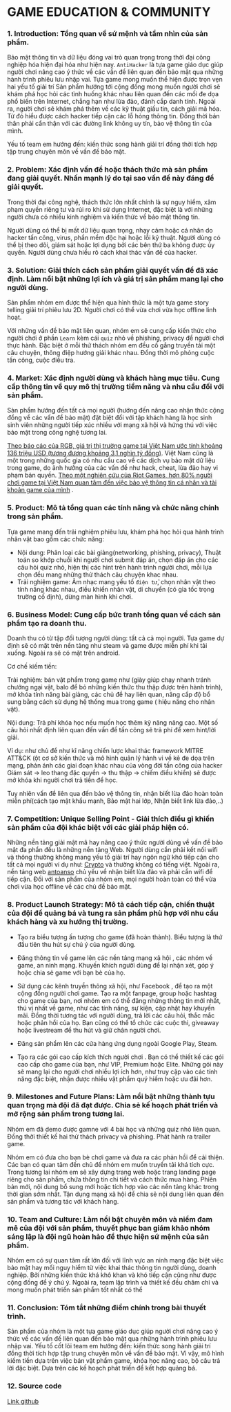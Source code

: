 # GAME EDUCATION & COMMUNITY

### 1. Introduction: Tổng quan về sứ mệnh và tầm nhìn của sản phẩm.

Bảo mật thông tin và dữ liệu đóng vai trò quan trọng trong thời đại công nghiệp hóa hiện đại hóa như hiện nay. `AntiHacker` là tựa game giáo dục giúp người chơi nâng cao ý thức về các vấn đề liên quan đến bảo mật qua những hành trình phiêu lưu nhập vai. Tựa game mong muốn thể hiện được trọn vẹn hai yếu tố giải trí 
Sản phẩm hướng tới cộng đồng mong muốn người chơi sẽ khám phá học hỏi các tình huống khác nhau liên quan đến các mối đe dọa phổ biến trên Internet, chẳng hạn như lừa đảo, đánh cắp danh tính. Ngoài ra, người chơi sẽ khám phá thêm về các kỹ thuật giấu tin, cách giải mã hóa. Từ đó hiểu được cách hacker tiếp cận các lỗ hỏng thông tin. Đồng thời bản thân phải cẩn thận với các đường link không uy tín, bảo vệ thông tin của mình. 

Yếu tố team em hướng đến: kiến thức song hành giải trí đồng thời tích hợp tập trung chuyên môn về vấn đề bảo mật.
### 2. Problem: Xác định vấn đề hoặc thách thức mà sản phẩm đang giải quyết. Nhấn mạnh lý do tại sao vấn đề này đáng để giải quyết.

Trong thời đại công nghệ, thách thức lớn nhất chính là sự nguy hiểm, xâm phạm quyền riêng tư và rủi ro khi sử dụng Internet, đặc biệt là với những người chưa có nhiều kinh nghiệm và kiến thức về bảo mật thông tin. 

Người dùng có thể bị mất dữ liệu quan trọng, nhạy cảm hoặc cá nhân do hacker tấn công, virus, phần mềm độc hại hoặc lỗi kỹ thuật. Người dùng có thể bị theo dõi, giám sát hoặc lợi dụng bởi các bên thứ ba không được ủy quyền. Người dùng chưa hiểu rõ cách khai thác vấn đề của hacker.

### 3. Solution: Giải thích cách sản phẩm giải quyết vấn để đã xác định. Làm nổi bật những lợi ích và giá trị sản phẩm mang lại cho người dùng.

Sản phẩm nhóm em được thể hiện qua hình thức là một tựa game story telling giải trí phiêu lưu 2D. Người chơi có thể vừa chơi vừa học offline linh hoạt.

Với những vấn đề bảo mật liên quan, nhóm em sẽ cung cấp kiến thức cho người chơi ở phần `Learn` kèm cái `quiz` nhỏ về phishing, privacy để người chơi thực hành. Đặc biệt ở mỗi thử thách nhóm em đều cố gắng truyền tải một câu chuyện, thông điệp hướng giải khác nhau. Đồng thời mô phỏng cuộc tấn công, cuộc điều tra. 
### 4. Market: Xác định người dùng và khách hàng mục tiêu. Cung cấp thông tin về quy mô thị trường tiềm năng và nhu cầu đối với sản phẩm.

Sàn phẩm hướng đến tất cả mọi người (hướng đến nâng cao nhận thức cộng đồng về các vấn đề bảo mật) đặt biệt đối với tập khách hàng là học sinh sinh viên những người tiếp xúc nhiều với mạng xã hội và hứng thú với việc bảo mật trong công nghệ tương lai.

[Theo báo cáo của RGB, giá trị thị trường game tại Việt Nam ước tính khoảng 136 triệu USD (tương đương khoảng 3,1 nghìn tỷ đồng)](https://rgb.vn/thi-truong-game-tai-viet-nam-2021-lon-manh-tung-ngay-tang-truong-vuot-bac/). Việt Nam cũng là một trong những quốc gia có nhu cầu cao về các dịch vụ bảo mật dữ liệu trong game, do ảnh hưởng của các vấn đề như hack, cheat, lừa đảo hay vi phạm bản quyền. [Theo một nghiên cứu của Riot Games, hơn 80% người chơi game tại Việt Nam quan tâm đến việc bảo vệ thông tin cá nhân và tài khoản game của mình](https://www.riotgames.com/vi/privacy-notice) . 

### 5. Product: Mô tả tổng quan các tính năng và chức năng chính trong sản phẩm.

Tựa game mang đến trải nghiệm phiêu lưu, khám phá học hỏi qua hành trình nhân vật bao gồm các chức năng:
- Nội dung: Phân loại các bài giảng(networking, phishing, privacy), Thuật toán so khớp chuỗi khi người chơi submit đáp án, chọn đáp án cho các câu hỏi quiz nhỏ, hiện thị các hint trên hành trình người chơi, mỗi lựa chọn đều mang những thử thách câu chuyện khac nhau.
- Trải nghiệm game: Âm nhạc mang yếu tố `điện tử`, chọn nhân vật theo tính năng khác nhau, điều khiển nhân vật, di chuyển (có gia tốc trọng trường cố định), dừng màn hình khi chơi.
### 6. Business Model: Cung cấp bức tranh tổng quan về cách sản phẩm tạo ra doanh thu.
Doanh thu có từ tập đối tượng người dùng: tất cả cả mọi người. Tựa game dự định sẽ có mặt trên nền tảng như steam và game được miễn phí khi tải xuống. Ngoài ra sẽ có mặt trên android.

Cơ chế kiếm tiền: 

Trải nghiệm: bán vật phẩm trong game như (giày giúp chạy nhanh tránh chướng ngại vật, balo để bỏ những kiến thức thu thập được trên hành trình), mở khóa tính năng bài giảng, các chủ đề hay liên quan, nâng cấp độ bổ sung bằng cách sử dụng hệ thống mua trong game ( hiệu năng cho nhân vật). 

Nội dung: Trả phí khóa học nếu muốn học thêm kỹ năng nâng cao. Một số câu hỏi nhất định liên quan đến vấn đề tấn công sẽ trả phí để xem hint/lời giải.

Ví dụ: như chủ đề như kĩ năng chiến lược khai thác framework MITRE ATT&CK (ột cơ sở kiến ​​thức và mô hình quản lý hành vi về kẻ đe dọa trên mạng, phản ánh các giai đoạn khác nhau của vòng đời tấn công của hacker Giám sát -> leo thang đặc quyền -> thu thập -> chiếm điều khiển) sẽ được mở khóa khi người chơi trả tiền để học.

Tuy nhiên vấn đề liên qua đến bảo vệ thông tin, nhận biết lừa đảo hoàn toàn miễn phí(cách tạo mật khẩu mạnh, Bảo mật hai lớp, Nhận biết link lừa đảo,..)
### 7. Competition: Unique Selling Point - Giải thích điều gì khiến sản phẩm của đội khác biệt với các giải pháp hiện có.

Những nền tảng giải mật mã hay nâng cao ý thức người dùng về vấn đề bảo mật đa phần đều là những nền tảng Web. Người dùng cần phải kết nối wifi và thông thường không mang yếu tố giải trí hay ngôn ngữ khó tiếp cận cho tất cả mọi người ví dụ như: [Crypto](https://cryptohack.org/) và thường không có tiếng việt. Ngoài ra, nền tảng web [antoanso](https://luyentap.antoanso.org/) chủ yếu về nhận biết lừa đảo và phải cần wifi để tiếp cận. Đối với sản phẩm của nhóm em, mọi người hoàn toàn có thể vừa chơi vừa học offline về các chủ đề bảo mật. 


### 8. Product Launch Strategy: Mô tả cách tiếp cận, chiến thuật của đội để quảng bá và tung ra sản phẩm phù hợp với nhu cầu khách hàng và xu hướng thị trường.

- Tạo ra biểu tượng ấn tượng cho game (đã hoàn thành). Biểu tượng là thứ đầu tiên thu hút sự chú ý của người dùng.
- Đăng thông tin về game lên các nền tảng mạng xã hội , các nhóm về game, an ninh mạng. Khuyến khích người dùng để lại nhận xét, góp ý hoặc chia sẻ game với bạn bè của họ.

- Sử dụng các kênh truyền thông xã hội, như Facebook , để tạo ra một cộng đồng người chơi game. Tạo ra một fanpage, group hoặc hashtag cho game của bạn, nơi nhóm em có thể đăng những thông tin mới nhất, thú vị nhất về game, như các tính năng, sự kiện, cập nhật hay khuyến mãi. Đồng thời tương tác với người dùng, trả lời các câu hỏi, thắc mắc hoặc phản hồi của họ. Bạn cũng có thể tổ chức các cuộc thi, giveaway hoặc livestream để thu hút và giữ chân người chơi.

- Đăng sản phẩm lên các cửa hàng ứng dụng ngoài Google Play, Steam.

- Tạo ra các gói cao cấp kích thích người chơi . Bạn có thể thiết kế các gói cao cấp cho game của bạn, như VIP, Premium hoặc Elite. Những gói này sẽ mang lại cho người chơi nhiều lợi ích hơn, như truy cập vào các tính năng đặc biệt, nhận được nhiều vật phẩm quý hiếm hoặc ưu đãi hơn.


### 9. Milestones and Future Plans: Làm nổi bật những thành tựu quan trọng mà đội đã đạt được. Chia sẻ kế hoạch phát triển và mở rộng sản phẩm trong tương lai.
Nhóm em đã demo được gamne với 4 bài học và những quiz nhỏ liên quan. Đồng thời thiết kế hai thử thách privacy và phishing. Phát hành ra trailer game.

Nhóm em có đưa cho bạn bè chơi game và đưa ra các phản hồi để cải thiện. Các bạn có quan tâm đến chủ đề nhóm em muốn truyền tải khá tích cực. Trong tương lai nhóm em sẽ xây dựng trang web hoặc trang landing page riêng cho sản phẩm, chứa thông tin chi tiết và cách thức mua hàng. Phiên bản mới, nội dung bổ sung mới hoặc tích hợp vào các nền tảng khác trong thời gian sớm nhất. Tận dụng mạng xã hội để chia sẻ nội dung liên quan đến sản phẩm và tương tác với khách hàng.
### 10. Team and Culture: Làm nổi bật chuyên môn và niềm đam mê của đội với sản phẩm, thuyết phục ban giám khảo nhóm sáng lập là đội ngũ hoàn hảo để thực hiện sứ mệnh của sản phẩm.

Nhóm em có sự quan tâm rất lớn đối với lĩnh vực an ninh mạng đặc biệt việc bảo mật hay mối nguy hiểm từ việc khai thác thông tin người dùng, doanh nghiệp. Bởi những kiến thức khá khô khan và khó tiếp cận cũng như được cộng đồng để ý chú ý. Ngoài ra, team lập trình và thiết kế đều chăm chỉ và mong muốn phát triển sản phẩm tốt nhất có thể
### 11. Conclusion: Tóm tắt những điểm chính trong bài thuyết trình.
Sản phẩm của nhóm là một tựa game giáo dục giúp người chơi nâng cao ý thức về các vấn đề liên quan đến bảo mật qua những hành trình phiêu lưu nhập vai. Yếu tố cốt lõi team em hướng đến: kiến thức song hành giải trí đồng thời tích hợp tập trung chuyên môn về vấn đề bảo mật. Vì vậy, mô hình kiếm tiền dựa trên việc bán vật phẩm game, khóa học nâng cao, bộ câu trả lời đặc biệt. Dựa trên các kế hoạch phát triển để kết hợp quảng bá.
### **12. Source code**

[Link github](https://github.com/QuizGameTeam/GameUpdateRound3)
